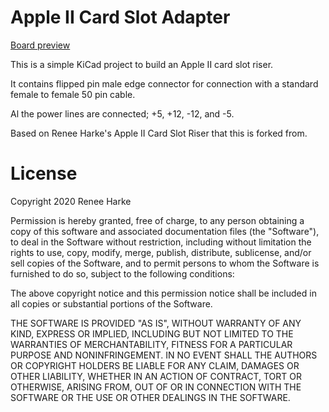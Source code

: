 # Apple II Card Slot Adapter

[Board preview](board.png)


This is a simple KiCad project to build an Apple II card slot riser.

It contains flipped pin male edge connector for connection with a standard female to female 50 pin cable.

Al the power lines are connected; +5, +12, -12, and -5. 

Based on Renee Harke's Apple II Card Slot Riser that this is forked from.

# License

Copyright 2020 Renee Harke

Permission is hereby granted, free of charge, to any person obtaining a copy of this software and associated documentation files (the "Software"), to deal in the Software without restriction, including without limitation the rights to use, copy, modify, merge, publish, distribute, sublicense, and/or sell copies of the Software, and to permit persons to whom the Software is furnished to do so, subject to the following conditions:

The above copyright notice and this permission notice shall be included in all copies or substantial portions of the Software.

THE SOFTWARE IS PROVIDED "AS IS", WITHOUT WARRANTY OF ANY KIND, EXPRESS OR IMPLIED, INCLUDING BUT NOT LIMITED TO THE WARRANTIES OF MERCHANTABILITY, FITNESS FOR A PARTICULAR PURPOSE AND NONINFRINGEMENT. IN NO EVENT SHALL THE AUTHORS OR COPYRIGHT HOLDERS BE LIABLE FOR ANY CLAIM, DAMAGES OR OTHER LIABILITY, WHETHER IN AN ACTION OF CONTRACT, TORT OR OTHERWISE, ARISING FROM, OUT OF OR IN CONNECTION WITH THE SOFTWARE OR THE USE OR OTHER DEALINGS IN THE SOFTWARE.
